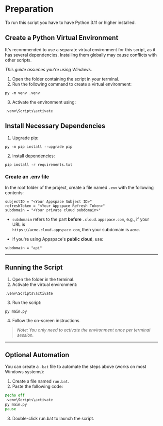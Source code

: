 # Preparation

To run this script you have to have Python 3.11 or higher installed.

## Create a Python Virtual Environment

It's recommended to use a separate virtual environment for this script, as it has several dependencies. Installing them globally may cause conflicts with other scripts.

*This guide assumes you're using Windows.*

1. Open the folder containing the script in your terminal.
2. Run the following command to create a virtual environment:

```
py -m venv .venv
```
3. Activate the environment using:
```
.venv\Scripts\activate
```

## Install Necessary Dependencies

1. Upgrade pip:
```
py -m pip install --upgrade pip
```
2. Install dependencies:
```
pip install -r requirements.txt
```

### Create an .env file

In the root folder of the project, create a file named `.env` with the following contents:
```
subjectID = "<Your Appspace Subject ID>"
refreshToken = "<Your Appspace Refresh Token>"
subdomain = "<Your private cloud subdomain>"
```
- `subdomain` refers to the part **before** `.cloud.appspace.com`, e.g., if your URL is  
  `https://acme.cloud.appspace.com`, then your subdomain is `acme`.

- If you're using Appspace's **public cloud**, use:
```
subdomain = "api"
```

---

## Running the Script

1. Open the folder in the terminal.
2. Activate the virtual environment:
```
.venv\Scripts\activate
```
3. Run the script:
```
py main.py
```
4. Follow the on-screen instructions.

> *Note: You only need to activate the environment once per terminal session.*

---

## Optional Automation

You can create a `.bat` file to automate the steps above (works on most Windows systems):

1. Create a file named `run.bat`.
2. Paste the following code:
```bat
@echo off
.venv\Scripts\activate
py main.py
pause
```
3. Double-click run.bat to launch the script.